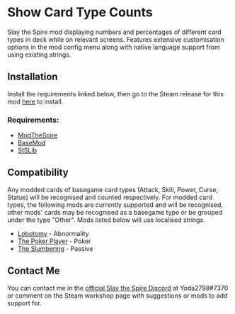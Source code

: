 # Show Card Type Counts
Slay the Spire mod displaying numbers and percentages of different card types in deck while on relevant screens. Features extensive customisation options in the mod config menu along with native language support from using existing strings.

## Installation
Install the requirements linked below, then go to the Steam release for this mod [here](https://steamcommunity.com/sharedfiles/filedetails/?id=2522396222) to install.

### Requirements:
* [ModTheSpire](https://steamcommunity.com/sharedfiles/filedetails/?id=1605060445&searchtext=)
* [BaseMod](https://steamcommunity.com/sharedfiles/filedetails/?id=1605833019&searchtext=)
* [StSLib](https://steamcommunity.com/sharedfiles/filedetails/?id=1609158507&searchtext=)

## Compatibility
Any modded cards of basegame card types (Attack, Skill, Power, Curse, Status) will be recognised and counted respectively. For modded card types, the following mods are currently supported and will be recognised, other mods' cards may be recognised as a basegame type or be grouped under the type "Other". Mods listed below will use localised strings.
* [Lobotomy](https://steamcommunity.com/sharedfiles/filedetails/?id=1969477416&searchtext=lobotomy) - Abnormality
* [The Poker Player](https://steamcommunity.com/sharedfiles/filedetails/?id=1710999325&searchtext=poker) - Poker
* [The Slumbering](https://steamcommunity.com/sharedfiles/filedetails/?id=1968575672&searchtext=slumbering) - Passive

## Contact Me
You can contact me in the [official Slay the Spire Discord](https://discord.com/invite/SlayTheSpire) at Yoda2798#7370 or comment on the Steam workshop page with suggestions or mods to add support for.